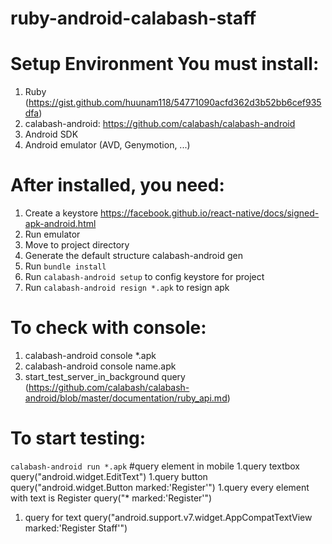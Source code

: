 # ruby-android-calabash-staff
# Setup Environment You must install:
1. Ruby (https://gist.github.com/huunam118/54771090acfd362d3b52bb6cef935dfa)
2. calabash-android: https://github.com/calabash/calabash-android
3. Android SDK
4. Android emulator (AVD, Genymotion, ...)

# After installed, you need:
1. Create a keystore
https://facebook.github.io/react-native/docs/signed-apk-android.html
2. Run emulator
3. Move to project directory
4. Generate the default structure calabash-android gen
4. Run `bundle install`
3. Run `calabash-android setup` to config keystore for project
4. Run `calabash-android resign *.apk` to resign apk
 
# To check with console:
1. calabash-android console *.apk
2. calabash-android console name.apk
3. start_test_server_in_background
query (https://github.com/calabash/calabash-android/blob/master/documentation/ruby_api.md)
# To start testing:
`calabash-android run *.apk`
#query element in mobile
1.query textbox 
query("android.widget.EditText") 
1.query button 
query("android.widget.Button marked:'Register'") 
1.query every element with text is Register 
query("* marked:'Register'") 
1. query for text 
query("android.support.v7.widget.AppCompatTextView marked:'Register Staff'")